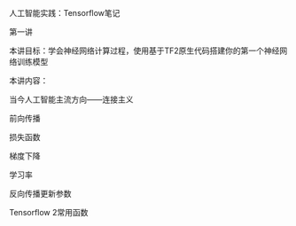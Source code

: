 人工智能实践：Tensorflow笔记



第一讲 

本讲目标：学会神经网络计算过程，使用基于TF2原生代码搭建你的第一个神经网络训练模型

本讲内容：

当今人工智能主流方向——连接主义

前向传播

损失函数

梯度下降

学习率

反向传播更新参数

Tensorflow 2常用函数

